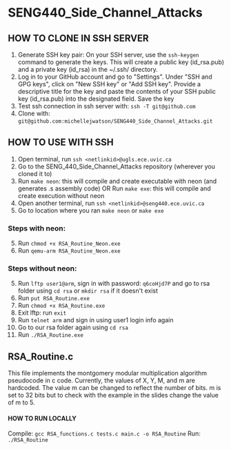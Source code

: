 # SENG440_Side_Channel_Attacks

## HOW TO CLONE IN SSH SERVER 
1. Generate SSH key pair: On your SSH server, use the `ssh-keygen` command to generate the keys. This will create a public key (id_rsa.pub) and a private key (id_rsa) in the ~/.ssh/ directory.
2. Log in to your GitHub account and go to "Settings". Under "SSH and GPG keys", click on "New SSH key" or "Add SSH key". Provide a descriptive title for the key and paste the contents of your SSH public key (id_rsa.pub) into the designated field. Save the key
3. Test ssh connection in ssh server with: `ssh -T git@github.com`
4. Clone with: `git@github.com:michellejwatson/SENG440_Side_Channel_Attacks.git` 

## HOW TO USE WITH SSH
1. Open terminal, run `ssh <netlinkid>@ugls.ece.uvic.ca`
2. Go to the SENG_440_Side_Channel_Attacks repository (wherever you cloned it to)
2. Run `make neon`: this will compile and create executable with neon (and generates .s assembly code)
OR Run `make exe`: this will compile and create execution without neon
3. Open another terminal, run `ssh <netlinkid>@seng440.ece.uvic.ca`
4. Go to location where you ran `make neon` or `make exe`
### Steps with neon:
5. Run `chmod +x RSA_Routine_Neon.exe`
6. Run `qemu-arm RSA_Routine_Neon.exe`
### Steps without neon:<br>
5. Run `lftp user1@arm`, sign in with password: `q6coHjd7P` and go to rsa folder using `cd rsa` or `mkdir rsa` if it doesn't exist
6. Run `put RSA_Routine.exe`
7. Run `chmod +x RSA_Routine.exe`
8. Exit lftp: run `exit`
9. Run `telnet arm` and sign in using user1 login info again 
10. Go to our rsa folder again using `cd rsa`
11. Run `./RSA_Routine.exe`

## RSA_Routine.c 
This file implements the montgomery modular multiplication algorithm pseudocode in c code. 
Currently, the values of X, Y, M, and m are hardcoded. 
The value m can be changed to reflect the number of bits.
m is set to 32 bits but to check with the example in the slides change the value of m to 5.

#### HOW TO RUN LOCALLY
Compile: ``gcc RSA_functions.c tests.c main.c -o RSA_Routine``
Run: ``./RSA_Routine``
